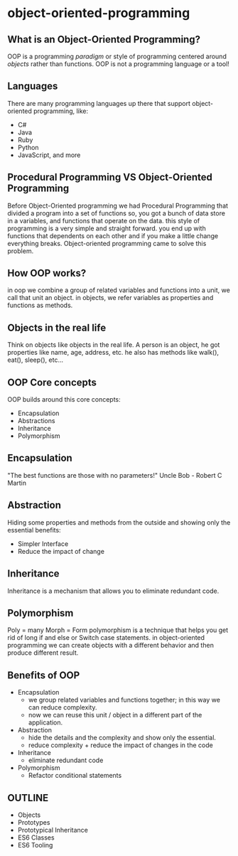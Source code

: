 # object-oriented-programming

## What is an Object-Oriented Programming?

OOP is a programming _paradigm_ or style of programming centered around _objects_ rather than functions.
OOP is not a programming language or a tool!

## Languages

There are many programming languages up there that support object-oriented programming, like:

- C#
- Java
- Ruby
- Python
- JavaScript, and more

## Procedural Programming VS Object-Oriented Programming

Before Object-Oriented programming we had Procedural Programming that divided a program into a set of functions
so, you got a bunch of data store in a variables, and functions that operate on the data.
this style of programming is a very simple and straight forward.
you end up with functions that dependents on each other and if you make a little change everything breaks.
Object-oriented programming came to solve this problem.

## How OOP works?

in oop we combine a group of related variables and functions into a unit, we call that unit an object.
in objects, we refer variables as properties and functions as methods.

## Objects in the real life

Think on objects like objects in the real life.
A person is an object, he got properties like name, age, address, etc.
he also has methods like walk(), eat(), sleep(), etc...

## OOP Core concepts

OOP builds around this core concepts:

- Encapsulation
- Abstractions
- Inheritance
- Polymorphism

## Encapsulation

"The best functions are those with no parameters!" Uncle Bob - Robert C Martin

## Abstraction

Hiding some properties and methods from the outside and showing only the essential
benefits:

- Simpler Interface
- Reduce the impact of change

## Inheritance

Inheritance is a mechanism that allows you to eliminate redundant code.

## Polymorphism

Poly = many
Morph = Form
polymorphism is a technique that helps you get rid of long if and else or Switch case statements.
in object-oriented programming we can create objects with a different behavior and then produce different result.

## Benefits of OOP

- Encapsulation
  - we group related variables and functions together; in this way we can reduce complexity.
  - now we can reuse this unit / object in a different part of the application.
- Abstraction
  - hide the details and the complexity and show only the essential.
  - reduce complexity + reduce the impact of changes in the code
- Inheritance
  - eliminate redundant code
- Polymorphism
  - Refactor conditional statements

## OUTLINE

- Objects
- Prototypes
- Prototypical Inheritance
- ES6 Classes
- ES6 Tooling
